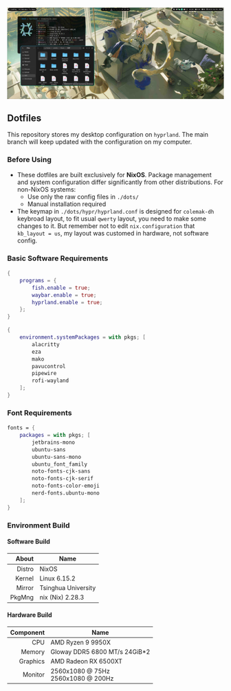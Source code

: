 ![Preview](https://github.com/Nyxvectar/media/blob/main/dotfiles/dotfiles_preview.jpg)

## Dotfiles
This repository stores my desktop configuration on `hyprland`. The main branch will keep updated with the configuration on my computer.

### Before Using
- These dotfiles are built exclusively for **NixOS**. Package management and system configuration differ significantly from other distributions. For non-NixOS systems:
   - Use only the raw config files in `./dots/`
   - Manual installation required
- The keymap in `./dots/hypr/hyprland.conf` is designed for `colemak-dh` keybroad layout, to fit usual `qwerty` layout, you need to make some changes to it. But remember not to edit `nix.configuration` that `kb_layout = us`, my layout was customed in hardware, not software config.

### Basic Software Requirements
```nix
{
    programs = {
        fish.enable = true;
        waybar.enable = true;
        hyprland.enable = true;
    };
}
```
```nix
{
    environment.systemPackages = with pkgs; [
        alacritty
        eza
        mako
        pavucontrol
        pipewire
        rofi-wayland
    ];
}
```

### Font Requirements
```nix
fonts = {
    packages = with pkgs; [
        jetbrains-mono
        ubuntu-sans
        ubuntu-sans-mono
        ubuntu_font_family
        noto-fonts-cjk-sans
        noto-fonts-cjk-serif
        noto-fonts-color-emoji
        nerd-fonts.ubuntu-mono
    ];
}
```

### Environment Build
#### Software Build
| About | Name |
| --------: | - |
| Distro | NixOS |
| Kernel | Linux 6.15.2 |
| Mirror | Tsinghua University |
| PkgMng | nix (Nix) 2.28.3 |
#### Hardware Build
| Component | Name |
| --------: | - |
| CPU | AMD Ryzen 9 9950X |
| Memory | Gloway DDR5 6800 MT/s 24GiB*2 |
| Graphics | AMD Radeon RX 6500XT |
| Monitor | 2560x1080 @ 75Hz <br/> 2560x1080 @ 200Hz |